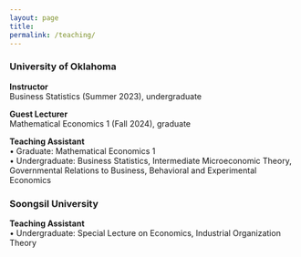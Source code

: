 ```yaml
---
layout: page
title: 
permalink: /teaching/
---
```


### University of Oklahoma

<b> Instructor </b>  
Business Statistics (Summer 2023), undergraduate

<b> Guest Lecturer </b>  
Mathematical Economics 1 (Fall 2024), graduate

<b> Teaching Assistant </b>  
• Graduate: Mathematical Economics 1  
• Undergraduate: Business Statistics, Intermediate Microeconomic Theory, Governmental Relations to Business, Behavioral and Experimental Economics  

### Soongsil University  

<b> Teaching Assistant </b>  
• Undergraduate: Special Lecture on Economics, Industrial Organization Theory


